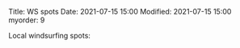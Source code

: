 Title: WS spots
Date: 2021-07-15 15:00
Modified: 2021-07-15 15:00
myorder: 9

Local windsurfing spots:
<script id="wg_fwdg_48813_100_1626363998320">
(function (window, document) {
  var loader = function () {
    var arg = ["s=48813" ,"m=100","mw=46","uid=wg_fwdg_48813_100_1626363998320" ,"wj=knots" ,"tj=c" ,"waj=m" ,"odh=0" ,"doh=24" ,"fhours=240" ,"hrsm=2" ,"vt=forecasts" ,"lng=en" ,"idbs=1" ,"p=WINDSPD,GUST,SMER,HTSGW,PERPW,DIRPW,TMP,CDC,APCP1s,RATING"];
    var script = document.createElement("script");
    var tag = document.getElementsByTagName("script")[0];
    script.src = "https://www.windguru.cz/js/widget.php?"+(arg.join("&"));
    tag.parentNode.insertBefore(script, tag);
  };
  window.addEventListener ? window.addEventListener("load", loader, false) : window.attachEvent("onload", loader);
})(window, document);
</script>

<script id="wg_fwdg_48810_100_1626363821950">
(function (window, document) {
  var loader = function () {
    var arg = ["s=48810" ,"m=100","mw=46","uid=wg_fwdg_48810_100_1626363821950" ,"wj=knots" ,"tj=c" ,"waj=m" ,"odh=0" ,"doh=24" ,"fhours=240" ,"hrsm=2" ,"vt=forecasts" ,"lng=en" ,"idbs=1" ,"p=WINDSPD,GUST,SMER,HTSGW,PERPW,DIRPW,TMP,CDC,APCP1s,RATING"];
    var script = document.createElement("script");
    var tag = document.getElementsByTagName("script")[0];
    script.src = "https://www.windguru.cz/js/widget.php?"+(arg.join("&"));
    tag.parentNode.insertBefore(script, tag);
  };
  window.addEventListener ? window.addEventListener("load", loader, false) : window.attachEvent("onload", loader);
})(window, document);
</script>

<script id="wg_fwdg_48811_100_1626363911454">
(function (window, document) {
  var loader = function () {
    var arg = ["s=48811" ,"m=100","mw=46","uid=wg_fwdg_48811_100_1626363911454" ,"wj=knots" ,"tj=c" ,"waj=m" ,"odh=0" ,"doh=24" ,"fhours=240" ,"hrsm=2" ,"vt=forecasts" ,"lng=en" ,"idbs=1" ,"p=WINDSPD,GUST,SMER,HTSGW,PERPW,DIRPW,TMP,CDC,APCP1s,RATING"];
    var script = document.createElement("script");
    var tag = document.getElementsByTagName("script")[0];
    script.src = "https://www.windguru.cz/js/widget.php?"+(arg.join("&"));
    tag.parentNode.insertBefore(script, tag);
  };
  window.addEventListener ? window.addEventListener("load", loader, false) : window.attachEvent("onload", loader);
})(window, document);
</script>
